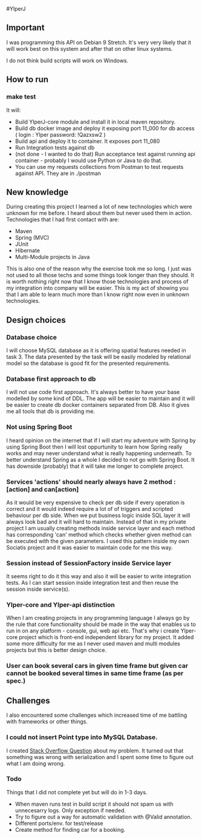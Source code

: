 #YlperJ

## Important

I was programming this API on Debian 9 Stretch. It's very very likely that it will work best on this system and after that on other linux systems.

I do not think build scripts will work on Windows.

## How to run

### make test

It will:

* Build YlperJ-core module and install it in local maven repository.
* Build db docker image and deploy it exposing port 11_000 for db access ( login : Ylper password: !Qazxsw2 )
* Build api and deploy it to container. It exposes port 11_080
* Run Integration tests against db
* (not done - I wanted to do that) Run acceptance test against running api container - probably I would use Python or Java to do that.
* You can use my requests collections from Postman to test requests against API. They are in ./postman

## New knowledge

During creating this project I learned a lot of new technologies which were unknown for me before. I heard about them but never used them in action.
Technologies that I had first contact with are:

* Maven
* Spring (MVC)
* JUnit
* Hibernate
* Multi-Module projects in Java

This is also one of the reason why the exercise took me so long. I just was not used to all those techs and some things took longer than they should.
It is worth nothing right now that I know those technologies and process of my integration into company will be easier. This is my act of showing you
that I am able to learn much more than I know right now even in unknown technologies.

## Design choices

### Database choice

I will choose MySQL database as it is offering spatial features needed in task 3. The data presented by the task will be easily modeled by relational model so the database is good fit for the presented requirements.

### Database first approach to db

I will not use code first approach. It's always better to have your base modelled by some kind of DDL. The app will be easier to maintain and it will be easier to create db docker containers separated from DB. Also it gives me all tools that db is providing me.

### Not using Spring Boot

I heard opinion on the internet that if I will start my adventure with Spring by using Spring Boot then I will lost
oppurtunity to learn how Spring really works and may never understand what is really happening underneath.
To better understand Spring as a whole I decided to not go with Spring Boot.
It has downside (probably) that it will take me longer to complete project.

### Services 'actions' should nearly always have 2 method : [action] and can[action]

As it would be very expensive to check per db side if every operation is correct and it would indeed require a lot of
of triggers and scripted behaviour per db side. When we put business logic inside SQL layer it will always look bad and
it will hard to maintain.
Instead of that in my private project I am usually creating methods inside service layer and each method has corresponding
'can' method which checks whether given method can be executed with the given parameters.
I used this pattern inside my own Sociatis project and it was easier to maintain code for me this way.

### Session instead of SessionFactory inside Service layer

It seems right to do it this way and also it will be easier to write integration tests. As I can start session inside
integration test and then reuse the session inside service(s).

### Ylper-core and Ylper-api distinction

When I am creating projects in any programming language I always go by the rule that core functionality should be made
in the way that enables us to run in on any platform - console, gui, web api etc.
That's why i create Ylper-core project which is front-end independent library for my project.
It added some more difficulty for me as I never used maven and multi modules projects but this is better design choice.

### User can book several cars in given time frame but given car cannot be booked several times in same time frame (as per spec.)

## Challenges

I also encountered some challenges which increased time of me battling with frameworks or other things.


### I could not insert Point type into MySQL Database.

I created [Stack Overflow Question](https://stackoverflow.com/questions/56927248/cannot-insert-point-into-mysql-database-using-hibernate-spatial) about my problem.
It turned out that something was wrong with serialization and I spent some time to figure out what I am doing wrong.

### Todo

Things that I did not complete yet but will do in 1-3 days.

* When maven runs test in build script it should not spam us with unnecesarry logs. Only exception if needed.
* Try to figure out a way for automatic validation with @Valid annotation.
* Different ports/env. for test/release
* Create method for finding car for a booking.



